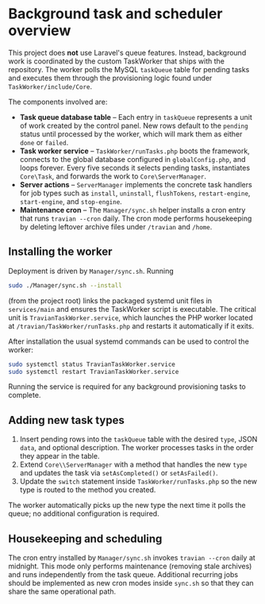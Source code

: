 # Background task and scheduler overview

This project does **not** use Laravel's queue features. Instead, background
work is coordinated by the custom TaskWorker that ships with the repository.
The worker polls the MySQL `taskQueue` table for pending tasks and executes
them through the provisioning logic found under `TaskWorker/include/Core`.

The components involved are:

- **Task queue database table** – Each entry in `taskQueue` represents a unit
  of work created by the control panel. New rows default to the `pending`
  status until processed by the worker, which will mark them as either `done`
  or `failed`.
- **Task worker service** – `TaskWorker/runTasks.php` boots the framework,
  connects to the global database configured in `globalConfig.php`, and loops
  forever. Every five seconds it selects pending tasks, instantiates
  `Core\Task`, and forwards the work to `Core\ServerManager`.
- **Server actions** – `ServerManager` implements the concrete task handlers
  for job types such as `install`, `uninstall`, `flushTokens`,
  `restart-engine`, `start-engine`, and `stop-engine`.
- **Maintenance cron** – The `Manager/sync.sh` helper installs a cron entry
  that runs `travian --cron` daily. The cron mode performs housekeeping by
  deleting leftover archive files under `/travian` and `/home`.

## Installing the worker

Deployment is driven by `Manager/sync.sh`. Running

```bash
sudo ./Manager/sync.sh --install
```

(from the project root) links the packaged systemd unit files in
`services/main` and ensures the TaskWorker script is executable. The critical
unit is `TravianTaskWorker.service`, which launches the PHP worker located at
`/travian/TaskWorker/runTasks.php` and restarts it automatically if it exits.

After installation the usual systemd commands can be used to control the
worker:

```bash
sudo systemctl status TravianTaskWorker.service
sudo systemctl restart TravianTaskWorker.service
```

Running the service is required for any background provisioning tasks to
complete.

## Adding new task types

1. Insert pending rows into the `taskQueue` table with the desired `type`,
   JSON `data`, and optional description. The worker processes tasks in the
   order they appear in the table.
2. Extend `Core\\ServerManager` with a method that handles the new `type` and
   updates the task via `setAsCompleted()` or `setAsFailed()`.
3. Update the `switch` statement inside `TaskWorker/runTasks.php` so the new
   type is routed to the method you created.

The worker automatically picks up the new type the next time it polls the
queue; no additional configuration is required.

## Housekeeping and scheduling

The cron entry installed by `Manager/sync.sh` invokes `travian --cron` daily at
midnight. This mode only performs maintenance (removing stale archives) and
runs independently from the task queue. Additional recurring jobs should be
implemented as new cron modes inside `sync.sh` so that they can share the same
operational path.
